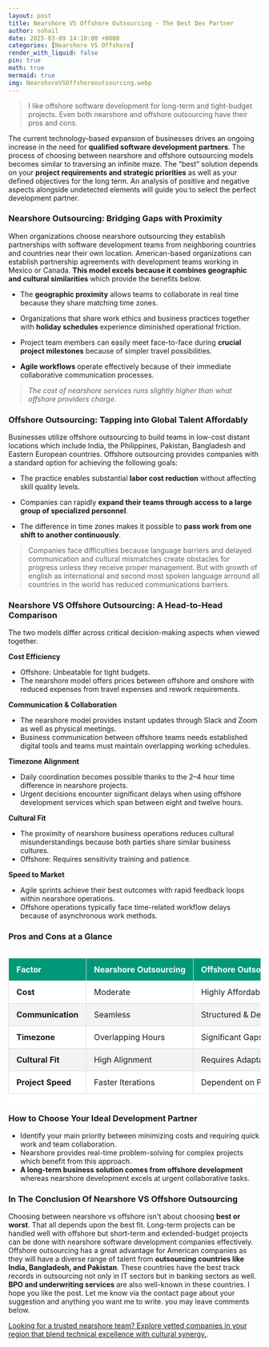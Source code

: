 ```yaml
---
layout: post
title: Nearshore VS Offshore Outsourcing - The Best Dev Partner
author: sohail
date: 2025-03-09 14:10:00 +0800
categories: [Nearshore VS Offshore]
render_with_liquid: false
pin: true
math: true
mermaid: true
img: NearshoreVSOffshoreoutsourcing.webp
---
```

<link href="https://cdn.jsdelivr.net/npm/bootstrap@5.0.2/dist/css/bootstrap.min.css" rel="stylesheet"/>

> I like offshore software development for long-term and tight-budget projects. Even both nearshore and offshore outsourcing have their pros and cons.

The current technology-based expansion of businesses drives an ongoing increase in the need for <b>qualified software development partners</b>. The process of choosing between nearshore and offshore outsourcing models becomes similar to traversing an infinite maze. The “best” solution depends on your <b>project requirements and strategic priorities</b> as well as your defined objectives for the long term. An analysis of positive and negative aspects alongside undetected elements will guide you to select the perfect development partner.

### Nearshore Outsourcing: Bridging Gaps with Proximity

When organizations choose nearshore outsourcing they establish partnerships with software development teams from neighboring countries and countries near their own location. American-based organizations can establish partnership agreements with development teams working in Mexico or Canada. <b>This model excels because it combines geographic and cultural similarities</b> which provide the benefits below.

- The <b>geographic proximity</b> allows teams to collaborate in real time because they share matching time zones.

- Organizations that share work ethics and business practices together with <b>holiday schedules </b>experience diminished operational friction.

- Project team members can easily meet face-to-face during <b>crucial project milestones</b> because of simpler travel possibilities.

- <b>Agile workflows </b>operate effectively because of their immediate collaborative communication processes.

> <i>The cost of nearshore services runs slightly higher than what offshore providers charge</i>.

### Offshore Outsourcing: Tapping into Global Talent Affordably

Businesses utilize offshore outsourcing to build teams in low-cost distant locations which include India, the Philippines, Pakistan, Bangladesh and Eastern European countries. Offshore outsourcing provides companies with a standard option for achieving the following goals:

- The practice enables substantial <b>labor cost reduction</b> without affecting skill quality levels.

- Companies can rapidly <b>expand their teams through access to a large group of specialized personnel</b>.

- The difference in time zones makes it possible to <b>pass work from one shift to another continuously</b>.

> Companies face difficulties because language barriers and delayed communication and cultural mismatches create obstacles for progress unless they receive proper management. But with growth of english as international and second most spoken language arround all countries in the world has reduced communications barriers.

### Nearshore VS Offshore Outsourcing: A Head-to-Head Comparison

The two models differ across critical decision-making aspects when viewed together.

<b>Cost Efficiency</b>

- Offshore: Unbeatable for tight budgets.
- The nearshore model offers prices between offshore and onshore with reduced expenses from travel expenses and rework requirements.

 <b>Communication & Collaboration</b>

- The nearshore model provides instant updates through Slack and Zoom as well as physical meetings.
- Business communication between offshore teams needs established digital tools and teams must maintain overlapping working schedules.

<b>Timezone Alignment</b>

- Daily coordination becomes possible thanks to the 2–4 hour time difference in nearshore projects.
- Urgent decisions encounter significant delays when using offshore development services which span between eight and twelve hours.

<b>Cultural Fit</b>

- The proximity of nearshore business operations reduces cultural misunderstandings because both parties share similar business cultures.
- Offshore: Requires sensitivity training and patience.

<b>Speed to Market</b>

- Agile sprints achieve their best outcomes with rapid feedback loops within nearshore operations.
- Offshore operations typically face time-related workflow delays because of asynchronous work methods.

### Pros and Cons at a Glance
<style>
    .table-responsive {
      width: 100%;
      overflow: auto;
      margin-bottom: 1rem;
      background-color: #fff;
      box-shadow: 0 2px 5px rgba(0, 0, 0, 0);
    }
    table {
      width: 100%;
      border-collapse: collapse;
      overflow: auto;
      min-width: 600px; /* ensures table remains structured on larger screens */
    }
    thead {
      background-color: #009879;
      color: #ffffff;
    }
    th, td {
      padding: 12px 15px;
      text-align: left;
      border: 1px solid #ddd;
    }
    tbody tr:nth-child(even) {
      background-color: #f3f3f3;
    }
    /* Optional: Enhance responsiveness for very small screens */
    @media (max-width: 480px) {
      th, td {
        padding: 8px 10px;
      }
    }
  </style>

<div class="table-responsive">
<table>
      <thead>
        <tr>
          <th>Factor</th>
          <th>Nearshore Outsourcing</th>
          <th>Offshore Outsourcing</th>
        </tr>
      </thead>
      <tbody>
        <tr>
          <td><b>Cost</b></td>
          <td>Moderate</td>
          <td>Highly Affordable</td>
        </tr>
        <tr>
          <td><b>Communication</b></td>
          <td>Seamless</td>
          <td>Structured & Delayed</td>
        </tr>
        <tr>
          <td><b>Timezone</b></td>
          <td>Overlapping Hours</td>
          <td>Significant Gaps</td>
        </tr>
        <tr>
          <td><b>Cultural Fit</b></td>
          <td>High Alignment</td>
          <td>Requires Adaptation</td>
        </tr>
        <tr>
          <td><b>Project Speed</b></td>
          <td>Faster Iterations</td>
          <td>Dependent on Planning</td>
        </tr>
      </tbody>
    </table>
   </div> 

### How to Choose Your Ideal Development Partner

- Identify your main priority between minimizing costs and requiring quick work and team collaboration.
- Nearshore provides real-time problem-solving for complex projects which benefit from this approach.
- <b>A long-term business solution comes from offshore development </b> whereas nearshore development excels at urgent collaborative tasks.

### In The Conclusion Of Nearshore VS Offshore Outsourcing

Choosing between nearshore vs offshore isn't about choosing <b>best or worst</b>. That all depends upon the best fit. Long-term projects can be handled well with offshore but short-term and extended-budget projects can be done with nearshore software development companies effectively. Offshore outsourcing has a great advantage for American companies as they will have a diverse range of talent from <b>outsourcing countries like India, Bangladesh, and Pakistan</b>. These countries have the best track records in outsourcing not only in IT sectors but in banking sectors as well. <b> BPO and underwriting services</b> are also well-known in these countries. I hope you like the post. Let me know via the contact page about your suggestion and anything you want me to write. you may leave comments below.

[Looking for a trusted nearshore team? Explore vetted companies in your region that blend technical excellence with cultural synergy.](/best-nearshore-software-development-companies).